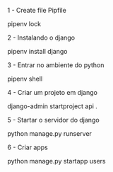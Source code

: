1 - Create file Pipfile

pipenv lock

2 - Instalando o django

pipenv install django

3 - Entrar no ambiente do python

pipenv shell

4 - Criar um projeto em django

django-admin startproject api .

5 - Startar o servidor do django

python manage.py runserver

6 - Criar apps

python manage.py startapp users

